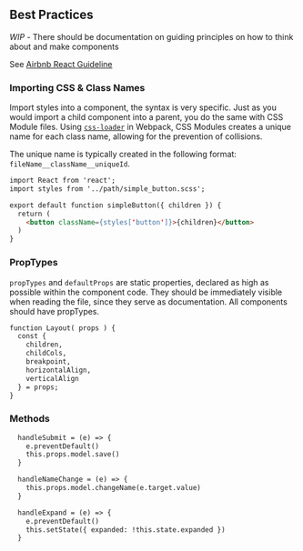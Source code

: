 ## Best Practices

*WIP* - There should be documentation on guiding principles on how to think about and make components

See [Airbnb React Guideline](https://github.com/airbnb/javascript/tree/master/react)

### Importing CSS & Class Names
Import styles into a component, the syntax is very specific. Just as you would import a child component into a parent, you do the same with CSS Module files. Using [`css-loader`](https://github.com/webpack-contrib/css-loader) in Webpack, CSS Modules creates a unique name for each class name, allowing for the prevention of collisions.

The unique name is typically created in the following format: `fileName__className__uniqueId`.

```html
import React from 'react';
import styles from '../path/simple_button.scss';

export default function simpleButton({ children }) {
  return (
    <button className={styles['button']}>{children}</button>
  )
}
```

### PropTypes
`propTypes` and `defaultProps` are static properties, declared as high as possible within the component code. They should be immediately visible when reading the file, since they serve as documentation. All components should have propTypes.

```html
function Layout( props ) {
  const {
    children,
    childCols,
    breakpoint,
    horizontalAlign,
    verticalAlign
  } = props;
}
```

### Methods
```html
  handleSubmit = (e) => {
    e.preventDefault()
    this.props.model.save()
  }

  handleNameChange = (e) => {
    this.props.model.changeName(e.target.value)
  }

  handleExpand = (e) => {
    e.preventDefault()
    this.setState({ expanded: !this.state.expanded })
  }
```
